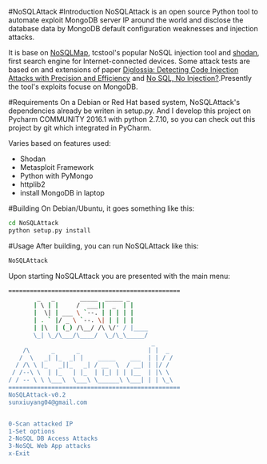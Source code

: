 #NoSQLAttack
#Introduction
NoSQLAttack is an open source Python tool to automate exploit MongoDB server IP around the world and disclose the database data by MongoDB default configuration weaknesses and injection attacks. 

It is base on [NoSQLMap](http://www.nosqlmap.net/index.html), tcstool's popular NoSQL injection tool and [shodan](https://www.shodan.io/), first search engine for Internet-connected devices. Some attack tests are based on and extensions of paper [Diglossia: Detecting Code Injection Attacks with Precision and Efficiency](http://www.cs.cornell.edu/~shmat/shmat_ccs13.pdf) and [No SQL, No Injection?](https://www.research.ibm.com/haifa/Workshops/security2015/present/Aviv_NoSQL-NoInjection.pdf).Presently the tool's exploits focuse on MongoDB.

#Requirements
On a Debian or Red Hat based system, NoSQLAttack's dependencies already be writen in setup.py.
And I develop this project on Pycharm COMMUNITY 2016.1 with python 2.7.10, so you can check out this project by git which integrated in PyCharm. 

Varies based on features used:
* Shodan
* Metasploit Framework
* Python with PyMongo
* httplib2
* install MongoDB in laptop

#Building
On Debian/Ubuntu, it goes something like this:
```bash
cd NoSQLAttack
python setup.py install
```
#Usage
After building, you can run NoSQLAttack like this:
```bash
NoSQLAttack
```
Upon starting NoSQLAttack you are presented with the main menu:
```bash
================================================
        _   _       _____  _____ _                      
       | \ | |     /  ___||  _  | |                     
       |  \| | ___ \ `--. | | | | |                   
       | . ` |/ _ \ `--. \| | | | |                    
       | |\  | (_) /\__/ /\ \/' / |____          
       \_| \_/\___/\____/  \_/\_\_____/                  
                                        _          
    /\      _      _                   | |  _        
   /  \   _| |_  _| |    _____    ___  | | / /       
  / /\ \ |_   _||_   _| / __  \  / __| | |/ /        
 / /--\ \  | |_   | |_  | |_| | | |__  | |\ \       
/ / -- \ \ \___\  \___\ \______\ \___| | | \_\      
================================================    
NoSQLAttack-v0.2
sunxiuyang04@gmail.com


0-Scan attacked IP
1-Set options
2-NoSQL DB Access Attacks
3-NoSQL Web App attacks
x-Exit  
```


